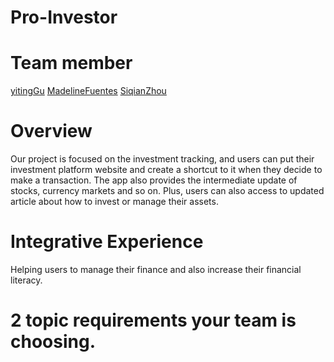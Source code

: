 # Pro-Investor

# Team member

[yitingGu](https://github.com/clairyitinggu/Pro-Investor/blob/master/team/clairyitinggu.md)
[MadelineFuentes](https://github.com/clairyitinggu/Pro-Investor/blob/master/team/MadelineFuentes.md)
[SiqianZhou](https://github.com/clairyitinggu/Pro-Investor/blob/master/team/siqingzhou.md)

# Overview

Our project is focused on the investment tracking, and users can put their investment platform website and create a shortcut to it when they decide to make a transaction. The app also provides the intermediate update of stocks, currency markets and so on. Plus, users can also access to updated article about how to invest or manage their assets.

# Integrative Experience

Helping users to manage their finance and also increase their financial literacy.

# 2 topic requirements your team is choosing.
